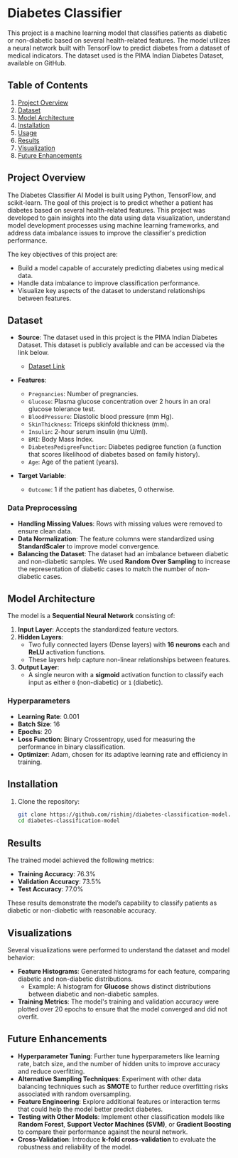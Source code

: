 # Diabetes Classifier

This project is a machine learning model that classifies patients as diabetic or non-diabetic based on several health-related features. The model utilizes a neural network built with TensorFlow to predict diabetes from a dataset of medical indicators. The dataset used is the PIMA Indian Diabetes Dataset, available on GitHub.

## Table of Contents
1. [Project Overview](#project-overview)
2. [Dataset](#dataset)
3. [Model Architecture](#model-architecture)
4. [Installation](#installation)
5. [Usage](#usage)
6. [Results](#results)
7. [Visualization](#visualization)
8. [Future Enhancements](#future-enhancements)


## Project Overview
The Diabetes Classifier AI Model is built using Python, TensorFlow, and scikit-learn. The goal of this project is to predict whether a patient has diabetes based on several health-related features. This project was developed to gain insights into the data using data visualization, understand model development processes using machine learning frameworks, and address data imbalance issues to improve the classifier's prediction performance.

The key objectives of this project are:
- Build a model capable of accurately predicting diabetes using medical data.
- Handle data imbalance to improve classification performance.
- Visualize key aspects of the dataset to understand relationships between features.

## Dataset
- **Source**: The dataset used in this project is the PIMA Indian Diabetes Dataset. This dataset is publicly available and can be accessed via the link below.
  - [Dataset Link](https://raw.githubusercontent.com/rishimj/diabetes-classification-model/main/diabetes.csv?token=GHSAT0AAAAAACJPHUMCSMXLGEL25HGHTMJCZJ62W2Q)
  
- **Features**:
  - `Pregnancies`: Number of pregnancies.
  - `Glucose`: Plasma glucose concentration over 2 hours in an oral glucose tolerance test.
  - `BloodPressure`: Diastolic blood pressure (mm Hg).
  - `SkinThickness`: Triceps skinfold thickness (mm).
  - `Insulin`: 2-hour serum insulin (mu U/ml).
  - `BMI`: Body Mass Index.
  - `DiabetesPedigreeFunction`: Diabetes pedigree function (a function that scores likelihood of diabetes based on family history).
  - `Age`: Age of the patient (years).
  
- **Target Variable**:
  - `Outcome`: 1 if the patient has diabetes, 0 otherwise.

### Data Preprocessing
- **Handling Missing Values**: Rows with missing values were removed to ensure clean data.
- **Data Normalization**: The feature columns were standardized using **StandardScaler** to improve model convergence.
- **Balancing the Dataset**: The dataset had an imbalance between diabetic and non-diabetic samples. We used **Random Over Sampling** to increase the representation of diabetic cases to match the number of non-diabetic cases.

## Model Architecture

The model is a **Sequential Neural Network** consisting of:
1. **Input Layer**: Accepts the standardized feature vectors.
2. **Hidden Layers**:
   - Two fully connected layers (Dense layers) with **16 neurons** each and **ReLU** activation functions.
   - These layers help capture non-linear relationships between features.
3. **Output Layer**:
   - A single neuron with a **sigmoid** activation function to classify each input as either `0` (non-diabetic) or `1` (diabetic).

### Hyperparameters
- **Learning Rate**: 0.001
- **Batch Size**: 16
- **Epochs**: 20
- **Loss Function**: Binary Crossentropy, used for measuring the performance in binary classification.
- **Optimizer**: Adam, chosen for its adaptive learning rate and efficiency in training.

## Installation

1. Clone the repository:
   ```bash
   git clone https://github.com/rishimj/diabetes-classification-model.git
   cd diabetes-classification-model

## Results
The trained model achieved the following metrics:

- **Training Accuracy**: 76.3%
- **Validation Accuracy**: 73.5%
- **Test Accuracy**: 77.0%

These results demonstrate the model’s capability to classify patients as diabetic or non-diabetic with reasonable accuracy.

## Visualizations
Several visualizations were performed to understand the dataset and model behavior:

- **Feature Histograms**: Generated histograms for each feature, comparing diabetic and non-diabetic distributions.
  - Example: A histogram for **Glucose** shows distinct distributions between diabetic and non-diabetic samples.
- **Training Metrics**: The model's training and validation accuracy were plotted over 20 epochs to ensure that the model converged and did not overfit.

## Future Enhancements

- **Hyperparameter Tuning**: Further tune hyperparameters like learning rate, batch size, and the number of hidden units to improve accuracy and reduce overfitting.
- **Alternative Sampling Techniques**: Experiment with other data balancing techniques such as **SMOTE** to further reduce overfitting risks associated with random oversampling.
- **Feature Engineering**: Explore additional features or interaction terms that could help the model better predict diabetes.
- **Testing with Other Models**: Implement other classification models like **Random Forest**, **Support Vector Machines (SVM)**, or **Gradient Boosting** to compare their performance against the neural network.
- **Cross-Validation**: Introduce **k-fold cross-validation** to evaluate the robustness and reliability of the model.

